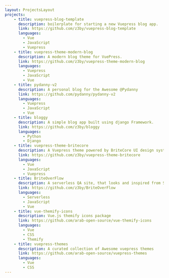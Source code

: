 ```yaml
---
layout: ProjectsLayout
projects:
    - title: vuepress-blog-template
      description: boilerplate for starting a new Vuepress blog app.
      link: https://github.com/z3by/vuepress-blog-template
      languages:
        - Vue
        - JavaScript
        - Vuepress
    - title: vuepress-theme-modern-blog
      description: A modern blog theme for VuePress.
      link: https://github.com/z3by/vuepress-theme-modern-blog
      languages:
        - Vuepress
        - JavaScript
        - Vue
    - title: pydanny-v2
      description: A personal blog for the Awesome @Pydanny
      link: https://github.com/pydanny/pydanny-v2
      languages:
        - Vuepress
        - JavaScript
        - Vue
    - title: bloggy
      description: A simple blog app built using django Framework.
      link: https://github.com/z3by/bloggy
      languages:
        - Python
        - Django
    - title: vuepress-theme-britecore
      description: A Vuepress theme powered by BriteCore UI design system.
      link: https://github.com/z3by/vuepress-theme-britecore
      languages:
        - Vue
        - JavaScript
        - Vuepress
    - title: BriteOverFlow
      description: A serverless QA site, that looks and inspired from StackOverFlow.
      link: https://github.com/z3by/BriteOverFlow
      languages:
        - Serverless
        - JavaScript
        - Vue
    - title: vue-themify-icons
      description: Vue.js themify icons package
      link: https://github.com/arab-open-source/vue-themify-icons
      languages:
        - Vue
        - CSS
        - Themify
    - title: vuepress-themes
      description: A curated collection of Awesome vuepress themes
      link: https://github.com/arab-open-source/vuepress-themes
      languages:
        - Vue
        - CSS
---
```

